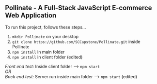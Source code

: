 ## Pollinate - A Full-Stack JavaScript E-commerce Web Application 

To run this project, follows these steps...

1.  `mkdir Pollinate` on your desktop
2.  `git clone https://github.com/SCCapstone/Pollinate.git` inside Pollinate
3.  `npm install` in main folder
4.  `npm install` in client folder (edited)

*Front end test:* Inside client folder --> `npm start`
<br /> _OR_
<br> *Back end test:* Server run inside main folder --> `npm start` (edited)

